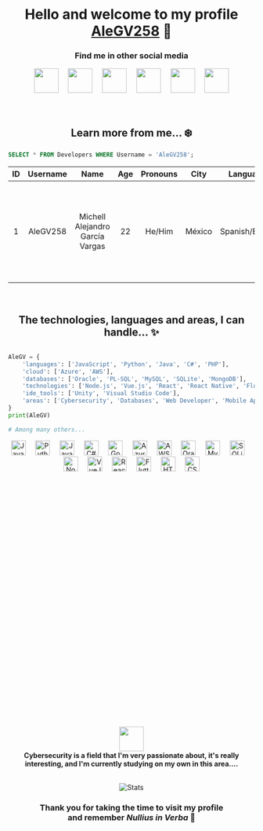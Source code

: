 <h1 align="center">
  Hello and welcome to my profile <a href="https://github.com/AleGV258" title="Click and discover someone who loves to innovate, create and use technology to improve this world">AleGV258</a> 👾
</h1>

<h3 align="center">
  <strong>Find me in other social media</strong>
</h3>

<div align="center"> 
  <a href="mailto:ale.gv258@gmail.com" title="Gmail"><img src="https://user-images.githubusercontent.com/60676355/173207500-9a44b9c1-0e40-46d2-b71e-f8be06da4451.png" style="height: 50px; width: 50px;"></a>&nbsp;&nbsp;&nbsp;&nbsp;
  <a href="https://linkedin.com/in/michell-alejandro-garcia-vargas" title="LinkedIn"><img src="https://user-images.githubusercontent.com/60676355/173207501-1755ec8e-3357-4aa8-badc-1d4779fbc092.png" style="height: 50px; width: 50px;"></a>&nbsp;&nbsp;&nbsp;&nbsp;
  <a href="https://github.com/AleGV258" title="GitHub"><img src="https://user-images.githubusercontent.com/60676355/173207503-61ff3b45-2445-4efe-8ab0-c6058f8b10fb.png" style="height: 50px; width: 50px;"></a>&nbsp;&nbsp;&nbsp;&nbsp;
  <a href="https://es.stackoverflow.com/users/290276/alegv258" title="StackOverflow"><img src="https://user-images.githubusercontent.com/60676355/173207699-825e3dbb-407e-468c-9125-6bc0c1303083.png" style="height: 50px; width: 50px;"></a>&nbsp;&nbsp;&nbsp;&nbsp;
  <a href="https://twitter.com/AleGV258" title="Twitter"><img src="https://user-images.githubusercontent.com/60676355/173207701-e04671ea-1e73-498c-9eb1-8d040b17c28a.png" style="height: 50px; width: 50px;"></a>&nbsp;&nbsp;&nbsp;&nbsp;
  <a href="https://open.spotify.com/user/ale.gv258?si=0c62dfe4120e4bd9" title="Spotify"><img src="https://user-images.githubusercontent.com/60676355/173207785-67124c4c-de1e-4d0b-8750-01684a1f867c.png" style="height: 50px; width: 50px;"></a><br><br>
  <img src="https://komarev.com/ghpvc/?username=AleGV258&style=for-the-badge&color=8854d0" alt=""/>
</div><br>


<h2 align="center">
  Learn more from me... ❄️
</h2>

```sql
SELECT * FROM Developers WHERE Username = 'AleGV258';
```

<div align="center"> 

| ID | Username |                Name                | Age | Pronouns |  City  |    Languages    |              Degree              |                                                Hobbies                                                |
|:--:|:--------:|:----------------------------------:|:---:|:--------:|:------:|:---------------:|:--------------------------------:|:-----------------------------------------------------------------------------------------------------:|
|  1 | AleGV258 | Michell Alejandro<br>García Vargas |  22 |  He/Him  | México | Spanish/English | Studying Software<br>Engineering | Play videogames, cook,<br>listen to music, research more about cybersecurity and learn<br>about it... |
  
</div><br>

<h2 align="center">
  The technologies, languages and areas, I can handle... ✨
</h2>

```python

AleGV = {
    'languages': ['JavaScript', 'Python', 'Java', 'C#', 'PHP'],
    'cloud': ['Azure', 'AWS'],
    'databases': ['Oracle', 'PL-SQL', 'MySQL', 'SQLite', 'MongoDB'],
    'technologies': ['Node.js', 'Vue.js', 'React', 'React Native', 'Flutter', 'EJS', 'HTML5', 'CSS3'],
    'ide_tools': ['Unity', 'Visual Studio Code'],
    'areas': ['Cybersecurity', 'Databases', 'Web Developer', 'Mobile Apps', 'Augmented Reality', 'Virtual Reality', 'Cloud']
}
print(AleGV)

# Among many others...

```

<div align="center"> 
  <img src="https://user-images.githubusercontent.com/60676355/173220658-99069631-10fa-4261-a907-0e815d18e5fa.svg" style="height: 30px; width: 30px;" title="JavaScript">&nbsp;&nbsp;&nbsp;&nbsp;
  <img src="https://user-images.githubusercontent.com/60676355/173220660-788936d1-e43b-4927-9d69-c57126dcb412.svg" style="height: 30px; width: 30px;" title="Python3">&nbsp;&nbsp;&nbsp;&nbsp;
  <img src="https://user-images.githubusercontent.com/60676355/173220662-5a8b186c-f9b9-4c7f-9ded-041e1809422e.svg" style="height: 30px; width: 30px;" title="Java">&nbsp;&nbsp;&nbsp;&nbsp;
  <img src="https://user-images.githubusercontent.com/60676355/173220666-b257676e-afc6-45fb-b4d8-30d1d4c0f88c.svg" style="height: 30px; width: 30px;" title="C#">&nbsp;&nbsp;&nbsp;&nbsp;
  <img src="https://user-images.githubusercontent.com/60676355/173220855-bdb7abb7-1010-47c7-8ac0-a3ff502e02b2.svg" style="height: 30px; width: 30px;" title="Go">&nbsp;&nbsp;&nbsp;&nbsp;
  <img src="https://user-images.githubusercontent.com/60676355/173220673-24837d9f-b459-49ec-99bf-8003358fe8ff.svg" style="height: 30px; width: 30px;" title="Azure">&nbsp;&nbsp;&nbsp;&nbsp;
  <img src="https://user-images.githubusercontent.com/60676355/173220672-f171c6f7-ea3a-4b00-b6ce-4748570b6ead.svg" style="height: 30px; width: 30px;" title="AWS">&nbsp;&nbsp;&nbsp;&nbsp;
  <img src="https://user-images.githubusercontent.com/60676355/173220674-fcd8a8f3-9cf3-4389-b762-6acc165380c3.svg" style="height: 30px; width: 30px;" title="Oracle">&nbsp;&nbsp;&nbsp;&nbsp;
  <img src="https://user-images.githubusercontent.com/60676355/173221084-772b7812-387a-45a8-9d11-1254566c431c.svg" style="height: 30px; width: 30px;" title="MySQL">&nbsp;&nbsp;&nbsp;&nbsp;
  <img src="https://user-images.githubusercontent.com/60676355/173221034-1020c750-3a80-4f79-b764-d56bcf02b524.svg" style="height: 30px; width: 30px;" title="SQLite">&nbsp;&nbsp;&nbsp;&nbsp;
  <img src="https://user-images.githubusercontent.com/60676355/173221032-3f01cb2c-c02d-49b5-9c3c-f82a1848e3fa.svg" style="height: 30px; width: 30px;" title="NodeJS">&nbsp;&nbsp;&nbsp;&nbsp;
  <img src="https://user-images.githubusercontent.com/60676355/173220663-9a8e990d-e8a6-4792-a087-2d8883315898.svg" style="height: 30px; width: 30px;" title="VueJS">&nbsp;&nbsp;&nbsp;&nbsp;
  <img src="https://user-images.githubusercontent.com/60676355/173220671-b358e99f-e24f-42ab-9977-8177bebebfd2.svg" style="height: 30px; width: 30px;" title="React">&nbsp;&nbsp;&nbsp;&nbsp;
  <img src="https://user-images.githubusercontent.com/60676355/173220983-e100fc17-5e12-482f-a8bb-33c09a56f99e.svg" style="height: 30px; width: 30px;" title="Flutter">&nbsp;&nbsp;&nbsp;&nbsp;
  <img src="https://user-images.githubusercontent.com/60676355/173220659-5d96dce7-7b00-4868-a72f-ea6faea27095.svg" style="height: 30px; width: 30px;" title="HTML5">&nbsp;&nbsp;&nbsp;&nbsp;
  <img src="https://user-images.githubusercontent.com/60676355/173220661-33e698dc-fd46-485f-afb2-3063196e468e.svg" style="height: 30px; width: 30px;" title="CSS3">
</div><br>

<div align="center">
  <img src="https://media1.giphy.com/media/077i6AULCXc0FKTj9s/giphy.gif?cid=ecf05e47d13ihzaocf0jt14lmym9komkxce5e3gi4viucrax&rid=giphy.gif&ct=g" width="50" height="50" style="margin-top: 500px;" /><br>
  <strong>Cybersecurity is a field that I'm very passionate about, it's really interesting, and I'm currently studying on my own in this area....</strong>
</div><br>

<div align="center">
  
![Stats](https://github-readme-stats.vercel.app/api?username=AleGV258&hide=issues&show_icons=true&theme=midnight-purple)
  
</div>

<h3 align="center">
  Thank you for taking the time to visit my profile<br>and remember <em>Nullius in Verba</em> 🌠
</h3><br>

